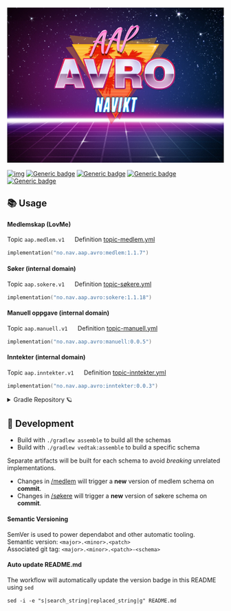 ![img](logo.jpg)

[![img](https://img.shields.io/badge/Slack-4A154B?style=for-the-badge&logo=slack&logoColor=white)](https://nav-it.slack.com/app_redirect?channel=C02CW21TBKR)
[![Generic badge](https://img.shields.io/badge/medlem-1.1.7-blue.svg)](https://github.com/navikt/aap-avro/packages/1262528?version=1.1.7)
[![Generic badge](https://img.shields.io/badge/sokere-1.1.18-blue.svg)](https://github.com/navikt/aap-avro/packages/1271717?version=1.1.18)
[![Generic badge](https://img.shields.io/badge/manuell-0.0.5-blue.svg)](https://github.com/navikt/aap-avro/packages/1271715?version=0.0.5)
[![Generic badge](https://img.shields.io/badge/inntekter-0.0.3-blue.svg)](https://github.com/navikt/aap-avro/packages/1271858?version=0.0.3)

## 📚 Usage

#### Medlemskap (LovMe)

Topic `aap.medlem.v1` &nbsp;&nbsp;&nbsp;&nbsp;
Definition [topic-medlem.yml](https://github.com/navikt/aap-vedtak/blob/main/.nais/topic-medlem.yml) <br/>

```kotlin
implementation("no.nav.aap.avro:medlem:1.1.7")
```

#### Søker (internal domain)

Topic `aap.sokere.v1` &nbsp;&nbsp;&nbsp;&nbsp;
Definition [topic-søkere.yml](https://github.com/navikt/aap-vedtak/blob/main/.nais/topic-s%C3%B8kere.yml)

```kotlin
implementation("no.nav.aap.avro:sokere:1.1.18")
```

#### Manuell oppgave (internal domain)

Topic `aap.manuell.v1` &nbsp;&nbsp;&nbsp;&nbsp;
Definition [topic-manuell.yml](https://github.com/navikt/aap-vedtak/blob/main/.nais/topic-manuell.yml)

```kotlin
implementation("no.nav.aap.avro:manuell:0.0.5")
```

#### Inntekter (internal domain)

Topic `aap.inntekter.v1` &nbsp;&nbsp;&nbsp;&nbsp;
Definition [topic-inntekter.yml](https://github.com/navikt/aap-vedtak/blob/main/.nais/topic-inntekter.yml)

```kotlin
implementation("no.nav.aap.avro:inntekter:0.0.3")
```

<details>
<summary>Gradle Repository 🪐</summary>

🔑 Private GitHub package registry:

```kotlin
maven {
    url = uri("https://maven.pkg.github.com/navikt/aap-avro")
    credentials {
        username = System.getenv("GITHUB_ACTOR")
        password = System.getenv("GITHUB_TOKEN")
    }
}
```

🪞 Mirror:

```kotlin
repositories {
    maven("https://github-package-registry-mirror.gc.nav.no/cached/maven-release")
}
```

</details>

## 🚧 Development

- Build with `./gradlew assemble` to build all the schemas
- Build with `./gradlew vedtak:assemble` to build a specific schema

Separate artifacts will be built for each schema to avoid _breaking_ unrelated implementations.

* Changes in [/medlem](/medlem) will trigger a **new** version of medlem schema on **commit**.
* Changes in [/søkere](/søkere) will trigger a **new** version of søkere schema on **commit**.

#### Semantic Versioning

SemVer is used to power dependabot and other automatic tooling. <br/>
Semantic version: `<major>.<minor>.<patch>` <br/>
Associated git tag: `<major>.<minor>.<patch>-<schema>` <br/>

#### Auto update README.md

The workflow will automatically update the version badge in this README using `sed`

```shell
sed -i -e "s|search_string|replaced_string|g" README.md
```
